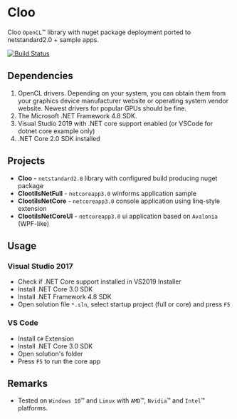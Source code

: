 # Cloo
Cloo `OpenCL`&trade; library with nuget package deployment ported to netstandard2.0 + sample apps.

[![Build Status](https://travis-ci.org/clSharp/Cloo.svg?branch=master)](https://travis-ci.org/clSharp/Cloo)
## Dependencies
1. OpenCL drivers. Depending on your system, you can obtain them from your graphics device manufacturer website or operating system vendor website. Newest drivers for popular GPUs should be fine.
1. The Microsoft .NET Framework 4.8 SDK.
1. Visual Studio 2019 with .NET core support enabled (or VSCode for dotnet core example only)
1. .NET Core 2.0 SDK installed

## Projects
- **Cloo** - `netstandard2.0` library with configured build producing nuget package
- **ClootilsNetFull** - `netcoreapp3.0` winforms application sample
- **ClootilsNetCore** - `netcoreapp3.0` console application using linq-style extension
- **ClootilsNetCoreUI** - `netcoreapp3.0` ui application based on `Avalonia` (WPF-like)

## Usage

### Visual Studio 2017
- Check if .NET Core support installed in VS2019 Installer
- Install .NET Core 3.0 SDK
- Install .NET Framework 4.8 SDK
- Open solution file `*.sln`, select startup project (full or core) and press `F5`

### VS Code
- Install `C#` Extension
- Install .NET Core 3.0 SDK
- Open solution's folder
- Press `F5` to run the core app

## Remarks
- Tested on `Windows 10`&trade; and `Linux` with `AMD`&trade;, `Nvidia`&trade; and `Intel`&trade; platforms.

